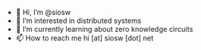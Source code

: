 - 👋 Hi, I’m @siosw
- 👀 I’m interested in distributed systems
- 🌱 I’m currently learning about zero knowledge circuits
- 📫 How to reach me hi [at] siosw [dot] net

<!---
siosw/siosw is a ✨ special ✨ repository because its `README.md` (this file) appears on your GitHub profile.
You can click the Preview link to take a look at your changes.
--->
